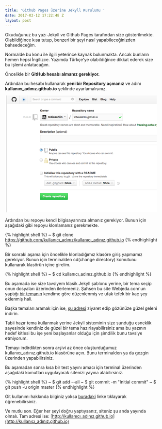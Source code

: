 ```yaml
---
title: 'Github Pages üzerine Jekyll Kurulumu '
date: 2017-02-12 17:22:48 Z
layout: post
---
```


Okuduğunuz bu yazı Jekyll ve Github Pages tarafından size gösterilmekte. Olabildiğince kısa tutup, benzeri bir şeyi nasıl yapabileceğinizden bahsedeceğim.

Normalde bu konu ile ilgili yeterince kaynak bulunmakta. Ancak bunların hemen hepsi İngilizce. Yazımda Türkçe'ye olabildiğince dikkat ederek size bu işlemi anlatacağım.

Öncelikle bir **GitHub hesabı almanız gerekiyor.**

Ardından bu hesabı kullanarak **yeni bir Repository açmanız** ve adını **kullanıcı_adınız.github.io** şeklinde ayarlamalısınız.

<img src="/images/new-repo.png" class="center-image" width="500">

Ardından bu repoyu kendi bilgisayarınıza almanız gerekiyor. Bunun için aşağıdaki gibi repoyu klonlamanız gerekmekte.

{% highlight shell %}
~ $ git clone https://github.com/kullanıcı_adınız/kullanıcı_adınız.github.io
{% endhighlight %}

Bir sonraki aşama için öncelikle klonladığımız klasöre giriş yapmamız gerekiyor. Bunun için terminalden cd(change directory) komutunu kullanarak klasörün içine girelim.

{% highlight shell %}
~ $ cd kullanıcı_adınız.github.io
{% endhighlight %}

Bu aşamada ise size tavsiyem klasik Jekyll şablonu yerine, bir tema seçip onun dosyaları üzerinden ilerlemeniz. Şahsen bu site Webjeda.com'un yaptığı [bir temanın](https://blog.webjeda.com/jekyll-themes/yudish/) kendime göre düzenlenmiş ve ufak tefek bir kaç şey eklenmiş hali.

Başka temaları aramak için ise, [şu adresi](http://jekyllthemes.org/)  ziyaret edip gözünüze güzel geleni indirin.

Tabii hazır tema kullanmak yerine Jekyll sisteminin size sunduğu esneklik sayesinde kendiniz de güzel bir tema hazırlayabilirsiniz ama bu yazının hedef kitlesi bu işe yeni başlayanlar olduğu için şimdilik bunu tavsiye etmiyorum.

Temayı indirdikten sonra arşivi az önce oluşturduğumuz kullanıcı_adınız.github.io klasörüne açın. Bunu terminalden ya da gezgin üzerinden yapabilirsiniz.

Bu aşamadan sonra kısa bir test yayını amacı için terminal üzerinden aşağıdaki komutları uygulayarak sitenizi yayına alabilirsiniz.

{% highlight shell %}
~ $ git add --all
~ $ git commit -m "Initial commit"
~ $ git push -u origin master
{% endhighlight %}

Git kullanımı hakkında bilginiz yoksa [buradaki](https://rogerdudler.github.io/git-guide/index.tr.html) linke tıklayarak öğrenebilirsiniz.

Ve mutlu son. Eğer her şeyi doğru yaptıysanız, siteniz şu anda yayında olmalı. Tam adresi ise: [http://kullanıcı_adınız.github.io](http://kullanıcı_adınız.github.io)
